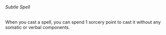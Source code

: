 ###### Subtle Spell

When you cast a spell, you can spend 1 sorcery point to cast it without any somatic or verbal components.
